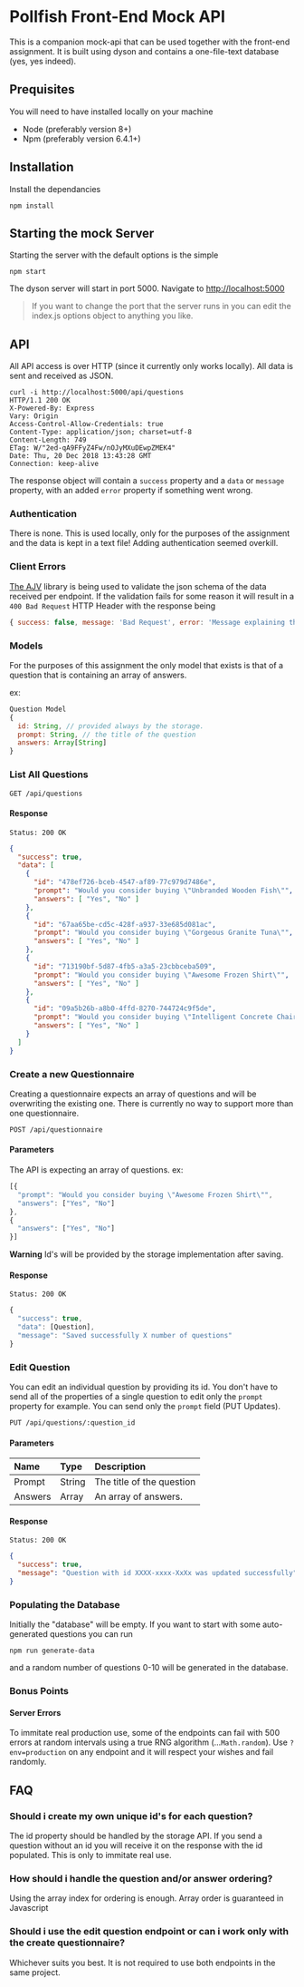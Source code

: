 # Pollfish Front-End Mock API

This is a companion mock-api that can be used together with the front-end assignment. It is built using dyson and contains a one-file-text database (yes, yes indeed).


## Prequisites 

You will need to have installed locally on your machine
- Node (preferably version 8+)
- Npm (preferably version 6.4.1+)

## Installation

Install the dependancies

```shell
npm install
```

## Starting the mock Server

Starting the server with the default options is the simple
```
npm start
```

The dyson server will start in port 5000. Navigate to [http://localhost:5000](http://localhost:5000)

> If you want to change the port that the server runs in you can edit the index.js options object to anything you like.

## API

All API access is over HTTP (since it currently only works locally). All data is sent and received as JSON.

```shell
curl -i http://localhost:5000/api/questions
HTTP/1.1 200 OK
X-Powered-By: Express
Vary: Origin
Access-Control-Allow-Credentials: true
Content-Type: application/json; charset=utf-8
Content-Length: 749
ETag: W/"2ed-qA9FFyZ4Fw/nOJyMXuDEwpZMEK4"
Date: Thu, 20 Dec 2018 13:43:28 GMT
Connection: keep-alive
```
The response object will contain a `success` property and a `data` or `message` property, with an added `error` property if something went wrong.


### Authentication

There is none. This is used locally, only for the purposes of the assignment and the data is kept in a text file! Adding authentication seemed overkill.


### Client Errors

[The AJV](https://github.com/epoberezkin/ajv) library is being used to validate the json schema of the data received per endpoint. If the validation fails for some reason it will result in a `400 Bad Request` HTTP Header with the response being 
```js
{ success: false, message: 'Bad Request', error: 'Message explaining the error received' }
```

### Models

For the purposes of this assignment the only model that exists is that of a question that is containing an array of answers.

ex: 
```js
Question Model
{
  id: String, // provided always by the storage.
  prompt: String, // the title of the question
  answers: Array[String]
}


```

### List All Questions

```shell
GET /api/questions
```

#### Response
```
Status: 200 OK
```
```json
{
  "success": true,
  "data": [
    {
      "id": "478ef726-bceb-4547-af89-77c979d7486e",
      "prompt": "Would you consider buying \"Unbranded Wooden Fish\"",
      "answers": [ "Yes", "No" ]
    },
    {
      "id": "67aa65be-cd5c-428f-a937-33e685d081ac",
      "prompt": "Would you consider buying \"Gorgeous Granite Tuna\"",
      "answers": [ "Yes", "No" ]
    },
    {
      "id": "713190bf-5d87-4fb5-a3a5-23cbbceba509",
      "prompt": "Would you consider buying \"Awesome Frozen Shirt\"",
      "answers": [ "Yes", "No" ]
    },
    {
      "id": "09a5b26b-a8b0-4ffd-8270-744724c9f5de",
      "prompt": "Would you consider buying \"Intelligent Concrete Chair\"",
      "answers": [ "Yes", "No" ]
    }
  ]
}
```

### Create a new Questionnaire

Creating a questionnaire expects an array of questions and will be overwriting the existing one. There is currently no way to support more than one questionnaire.


```shell
POST /api/questionnaire
```

#### Parameters

The API is expecting an array of questions. 
ex: 
```js
[{
  "prompt": "Would you consider buying \"Awesome Frozen Shirt\"",
  "answers": ["Yes", "No"]
},
{
  "answers": ["Yes", "No"]
}]
 ```
 
 **Warning** Id's will be provided by the storage implementation after saving.

#### Response
```
Status: 200 OK
```
```js
{
  "success": true,
  "data": [Question],
  "message": "Saved successfully X number of questions"
}
```

### Edit Question

You can edit an individual question by providing its id. You don't have to send all of the properties of a single question to edit only the `prompt` property for example. You can send only the `prompt` field (PUT Updates).

```shell
PUT /api/questions/:question_id
```

#### Parameters
| Name         | Type        | Description
|:-------------|:------------|:--------------------
| Prompt       | String      | The title of the question
| Answers      | Array       | An array of answers.
#### Response
```
Status: 200 OK
```
```json
{
  "success": true,
  "message": "Question with id XXXX-xxxx-XxXx was updated successfully"
}
```

### Populating the Database

Initially the "database" will be empty. If you want to start with some auto-generated questions you can run 
```shell
npm run generate-data
```

and a random number of questions 0-10 will be generated in the database.

### Bonus Points
#### Server Errors

To immitate real production use, some of the endpoints can fail with 500 errors at random intervals using a true RNG algorithm (...`Math.random`). Use
`?env=production` on any endpoint and it will respect your wishes and fail randomly.


## FAQ 

### Should i create my own unique id's for each question?

The id property should be handled by the storage API. If you send a question without an id you will receive it on the response with the id populated. This is only to immitate real use.

### How should i handle the question and/or answer ordering?

Using the array index for ordering is enough. Array order is guaranteed in Javascript

### Should i use the edit question endpoint or can i work only with the create questionnaire?

Whichever suits you best. It is not required to use both endpoints in the same project.
